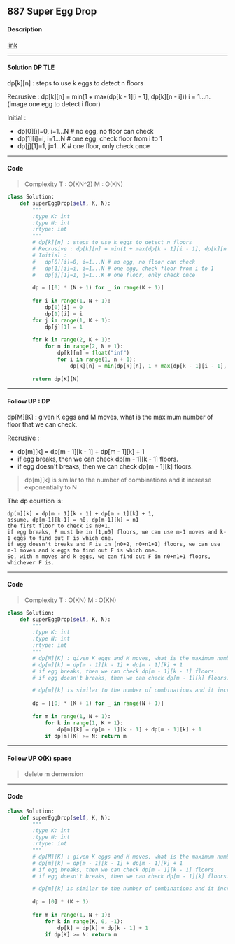 
## 887 Super Egg Drop

#### Description

[link](https://leetcode.com/problems/super-egg-drop/description/)

---

#### Solution DP TLE

dp[k][n] : steps to use k eggs to detect n floors

Recrusive : dp[k][n] = min(1 + max(dp[k - 1][i - 1], dp[k][n - i])) i = 1...n. (image one egg to detect i floor)

Initial :

- dp[0][i]=0, i=1...N # no egg, no floor can check
- dp[1][i]=i, i=1...N # one egg, check floor from i to 1
- dp[j][1]=1, j=1...K # one floor, only check once

---

#### Code

> Complexity T : O(KN^2) M : O(KN)

```python
class Solution:
    def superEggDrop(self, K, N):
        """
        :type K: int
        :type N: int
        :rtype: int
        """
        # dp[k][n] : steps to use k eggs to detect n floors
        # Recrusive : dp[k][n] = min(1 + max(dp[k - 1][i - 1], dp[k][n - i])) i = 1...n. (image one egg to detect i floor)
        # Initial :
        #   dp[0][i]=0, i=1...N # no egg, no floor can check
        #   dp[1][i]=i, i=1...N # one egg, check floor from i to 1
        #   dp[j][1]=1, j=1...K # one floor, only check once
        
        dp = [[0] * (N + 1) for _ in range(K + 1)]
        
        for i in range(1, N + 1):
            dp[0][i] = 0
            dp[1][i] = i
        for j in range(1, K + 1):
            dp[j][1] = 1
        
        for k in range(2, K + 1):
            for n in range(2, N + 1):
                dp[k][n] = float("inf")
                for i in range(1, n + 1):
                    dp[k][n] = min(dp[k][n], 1 + max(dp[k - 1][i - 1], dp[k][n - i]))
        
        return dp[K][N]
```

---

#### Follow UP : DP

dp[M][K] : given K eggs and M moves, what is the maximum number of floor that we can check.

Recrusive :

- dp[m][k] = dp[m - 1][k - 1] + dp[m - 1][k] + 1
- if egg breaks, then we can check dp[m - 1][k - 1] floors.
- if egg doesn't breaks, then we can check dp[m - 1][k] floors.

> dp[m][k] is similar to the number of combinations and it increase exponentially to N

The dp equation is:
```
dp[m][k] = dp[m - 1][k - 1] + dp[m - 1][k] + 1,
assume, dp[m-1][k-1] = n0, dp[m-1][k] = n1
the first floor to check is n0+1.
if egg breaks, F must be in [1,n0] floors, we can use m-1 moves and k-1 eggs to find out F is which one.
if egg doesn't breaks and F is in [n0+2, n0+n1+1] floors, we can use m-1 moves and k eggs to find out F is which one.
So, with m moves and k eggs, we can find out F in n0+n1+1 floors, whichever F is.
```

---

#### Code

> Complexity T : O(KN) M : O(KN)

```python
class Solution:
    def superEggDrop(self, K, N):
        """
        :type K: int
        :type N: int
        :rtype: int
        """
        # dp[M][K] : given K eggs and M moves, what is the maximum number of floor that we can check.
        # dp[m][k] = dp[m - 1][k - 1] + dp[m - 1][k] + 1
        # if egg breaks, then we can check dp[m - 1][k - 1] floors.
        # if egg doesn't breaks, then we can check dp[m - 1][k] floors.

        # dp[m][k] is similar to the number of combinations and it increase exponentially to N
        
        dp = [[0] * (K + 1) for _ in range(N + 1)]
        
        for m in range(1, N + 1):
            for k in range(1, K + 1):
                dp[m][k] = dp[m - 1][k - 1] + dp[m - 1][k] + 1
            if dp[m][K] >= N: return m
```

---

#### Follow UP O(K) space

> delete m demension

---

#### Code

```python
class Solution:
    def superEggDrop(self, K, N):
        """
        :type K: int
        :type N: int
        :rtype: int
        """
        # dp[M][K] : given K eggs and M moves, what is the maximum number of floor that we can check.
        # dp[m][k] = dp[m - 1][k - 1] + dp[m - 1][k] + 1
        # if egg breaks, then we can check dp[m - 1][k - 1] floors.
        # if egg doesn't breaks, then we can check dp[m - 1][k] floors.

        # dp[m][k] is similar to the number of combinations and it increase exponentially to N
        
        dp = [0] * (K + 1)
        
        for m in range(1, N + 1):
            for k in range(K, 0, -1):
                dp[k] = dp[k] + dp[k - 1] + 1
            if dp[K] >= N: return m
```
